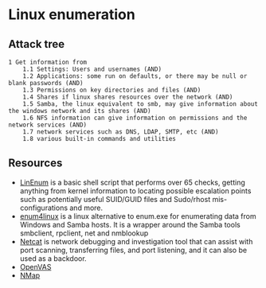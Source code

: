 # Linux enumeration

## Attack tree

```
1 Get information from
    1.1 Settings: Users and usernames (AND)
    1.2 Applications: some run on defaults, or there may be null or blank passwords (AND)
    1.3 Permissions on key directories and files (AND)
    1.4 Shares if linux shares resources over the network (AND)
    1.5 Samba, the linux equivalent to smb, may give information about the windows network and its shares (AND)
    1.6 NFS information can give information on permissions and the network services (AND)
    1.7 network services such as DNS, LDAP, SMTP, etc (AND)
    1.8 various built-in commands and utilities
```

## Resources

* [LinEnum](https://github.com/rebootuser/LinEnum) is a basic shell script that performs over 65 checks, getting anything from kernel information to locating possible escalation points such as potentially useful SUID/GUID files and Sudo/rhost mis-configurations and more.
* [enum4linux](https://labs.portcullis.co.uk/tools/enum4linux/) is a linux alternative to enum.exe for enumerating data from Windows and Samba hosts. It is a wrapper around the Samba tools smbclient, rpclient, net and nmblookup 
* [Netcat](https://nc110.sourceforge.io/) is network debugging and investigation tool that can assist with port scanning, transferring files, and port listening, and it can also be used as a backdoor. 
* [OpenVAS](https://www.openvas.org/)
* [NMap](https://nmap.org/) 

